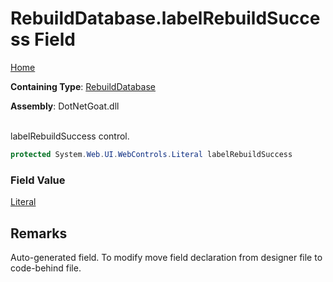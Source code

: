# RebuildDatabase\.labelRebuildSuccess Field

[Home](../../../../../README.md)

**Containing Type**: [RebuildDatabase](../README.md)

**Assembly**: DotNetGoat\.dll

\
labelRebuildSuccess control\.

```csharp
protected System.Web.UI.WebControls.Literal labelRebuildSuccess
```

### Field Value

[Literal](https://docs.microsoft.com/en-us/dotnet/api/system.web.ui.webcontrols.literal)

## Remarks

Auto\-generated field\.
To modify move field declaration from designer file to code\-behind file\.